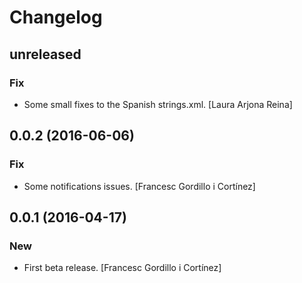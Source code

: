 # Changelog

## unreleased

### Fix

* Some small fixes to the Spanish strings.xml. [Laura Arjona Reina]


## 0.0.2 (2016-06-06)

### Fix

* Some notifications issues. [Francesc Gordillo i Cortínez]


## 0.0.1 (2016-04-17)

### New

* First beta release. [Francesc Gordillo i Cortínez]


